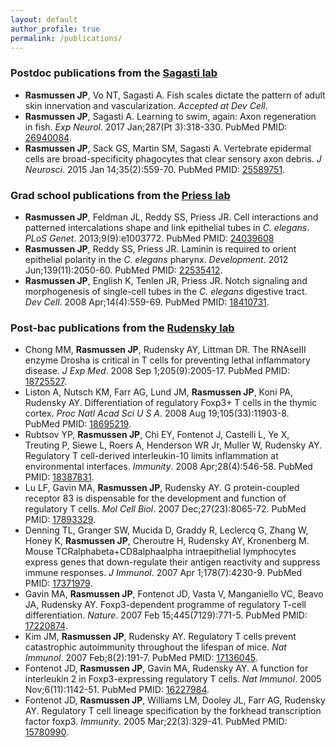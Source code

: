 ```yaml
---
layout: default
author_profile: true
permalink: /publications/
---
```

### Postdoc publications from the [Sagasti lab](https://www.mcdb.ucla.edu/Research/Sagasti/Sagasti_lab_home.html)
* **Rasmussen JP**, Vo NT, Sagasti A. Fish scales dictate the pattern of adult skin innervation and vascularization. *Accepted at Dev Cell*.
* **Rasmussen JP**, Sagasti A. Learning to swim, again: Axon regeneration in fish.  *Exp Neurol*. 2017 Jan;287(Pt 3):318-330. PubMed PMID: [26940084](http://www.ncbi.nlm.nih.gov/pubmed/26940084).
* **Rasmussen JP**, Sack GS, Martin SM, Sagasti A. Vertebrate epidermal cells are broad-specificity phagocytes that clear sensory axon debris. *J Neurosci*. 2015 Jan 14;35(2):559-70. PubMed PMID: [25589751](http://www.ncbi.nlm.nih.gov/pubmed/25589751).

### Grad school publications from the [Priess lab](http://research.fhcrc.org/priess/en.html)
* **Rasmussen JP**, Feldman JL, Reddy SS, Priess JR. Cell interactions and patterned intercalations shape and link epithelial tubes in *C. elegans*. <i>PLoS Genet</i>.  2013;9(9):e1003772. PubMed PMID: [24039608](http://www.ncbi.nlm.nih.gov/pubmed/24039608)
* **Rasmussen JP**, Reddy SS, Priess JR. Laminin is required to orient epithelial polarity in the *C. elegans* pharynx. *Development*. 2012 Jun;139(11):2050-60. PubMed PMID: [22535412](http://www.ncbi.nlm.nih.gov/pubmed/22535412).
* **Rasmussen JP**, English K, Tenlen JR, Priess JR. Notch signaling and
morphogenesis of single-cell tubes in the *C. elegans* digestive tract. *Dev Cell*. 2008 Apr;14(4):559-69. PubMed PMID: [18410731](http://www.ncbi.nlm.nih.gov/pubmed/18410731).

### Post-bac publications from the [Rudensky lab](https://www.mskcc.org/research-areas/labs/alexander-rudensky)
* Chong MM, **Rasmussen JP**, Rudensky AY, Littman DR. The RNAseIII enzyme Drosha is critical in T cells for preventing lethal inflammatory disease. *J Exp Med*. 2008 Sep 1;205(9):2005-17. PubMed PMID: [18725527](http://www.ncbi.nlm.nih.gov/pubmed/18725527).
* Liston A, Nutsch KM, Farr AG, Lund JM, **Rasmussen JP**, Koni PA, Rudensky AY. Differentiation of regulatory Foxp3+ T cells in the thymic cortex. *Proc Natl Acad Sci U S A*. 2008 Aug 19;105(33):11903-8. PubMed PMID: [18695219](http://www.ncbi.nlm.nih.gov/pubmed/18695219).
* Rubtsov YP, **Rasmussen JP**, Chi EY, Fontenot J, Castelli L, Ye X, Treuting P, Siewe L, Roers A, Henderson WR Jr, Muller W, Rudensky AY. Regulatory T
cell-derived interleukin-10 limits inflammation at environmental interfaces.
*Immunity*. 2008 Apr;28(4):546-58. PubMed PMID: [18387831](http://www.ncbi.nlm.nih.gov/pubmed/18387831).
* Lu LF, Gavin MA, **Rasmussen JP**, Rudensky AY. G protein-coupled receptor 83 is dispensable for the development and function of regulatory T cells. *Mol Cell Biol*. 2007 Dec;27(23):8065-72. PubMed PMID: [17893329](http://www.ncbi.nlm.nih.gov/pubmed/17893329).
* Denning TL, Granger SW, Mucida D, Graddy R, Leclercq G, Zhang W, Honey K,
**Rasmussen JP**, Cheroutre H, Rudensky AY, Kronenberg M. Mouse TCRalphabeta+CD8alphaalpha intraepithelial lymphocytes express genes that down-regulate their antigen reactivity and suppress immune responses. *J Immunol*. 2007 Apr 1;178(7):4230-9. PubMed PMID: [17371979](http://www.ncbi.nlm.nih.gov/pubmed/17371979).
* Gavin MA, **Rasmussen JP**, Fontenot JD, Vasta V, Manganiello VC, Beavo JA, Rudensky AY. Foxp3-dependent programme of regulatory T-cell differentiation.
*Nature*. 2007 Feb 15;445(7129):771-5. PubMed PMID: [17220874](http://www.ncbi.nlm.nih.gov/pubmed/17220874).
* Kim JM, **Rasmussen JP**, Rudensky AY. Regulatory T cells prevent catastrophic autoimmunity throughout the lifespan of mice. *Nat Immunol*. 2007 Feb;8(2):191-7. PubMed PMID: [17136045](http://www.ncbi.nlm.nih.gov/pubmed/17136045).
* Fontenot JD, **Rasmussen JP**, Gavin MA, Rudensky AY. A function for interleukin 2 in Foxp3-expressing regulatory T cells. *Nat Immunol*. 2005 Nov;6(11):1142-51. PubMed PMID: [16227984](http://www.ncbi.nlm.nih.gov/pubmed/16227984).
* Fontenot JD, **Rasmussen JP**, Williams LM, Dooley JL, Farr AG, Rudensky AY. Regulatory T cell lineage specification by the forkhead transcription factor foxp3. *Immunity*. 2005 Mar;22(3):329-41. PubMed PMID: [15780990](http://www.ncbi.nlm.nih.gov/pubmed/15780990).
